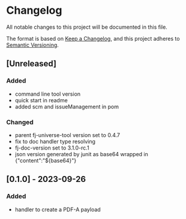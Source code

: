 # Changelog

All notable changes to this project will be documented in this file.

The format is based on [Keep a Changelog](https://keepachangelog.com/en/1.1.0/),
and this project adheres to [Semantic Versioning](https://semver.org/spec/v2.0.0.html).

## [Unreleased]

### Added

- command line tool version
- quick start in readme
- added scm and issueManagement in pom

### Changed

- parent fj-universe-tool version set to 0.4.7
- fix to doc handler type resolving
- fj-doc-version set to 3.1.0-rc.1
- json version generated by junit as base64 wrapped in {"content":"${base64}"}

## [0.1.0] - 2023-09-26

### Added

- handler to create a PDF-A payload
